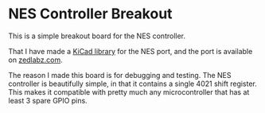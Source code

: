# NES Controller Breakout

<!-- Harry Boyd - hboyd255@gmail.com - 16/04/2024 -->

This is a simple breakout board for the NES controller.

That I have made a
[KiCad library](https://github.com/HBoyd255/nes-controller-port) for the NES
port, and the port is available on
[zedlabz.com](https://www.zedlabz.com/products/controller-connector-port-for-nintendo-nes-console-7-pin-90-degree-replacement-2-pack-black-zedlabz?_pos=8&_sid=b3d25e834&_ss=r).

The reason I made this board is for debugging and testing. The NES controller is
beautifully simple, in that it contains a single 4021 shift register. This makes
it compatible with pretty much any microcontroller that has at least 3 spare
GPIO pins.

